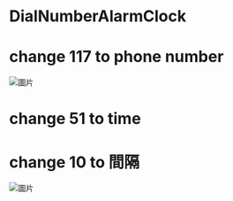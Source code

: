 # DialNumberAlarmClock

# change 117 to phone number

![圖片](https://github.com/andythebreaker/DialNumberAlarmClock/assets/43373581/dd9f4948-0007-469a-b71e-5f08809ce17d)

# change 51 to time

# change 10 to 間隔

![圖片](https://github.com/andythebreaker/DialNumberAlarmClock/assets/43373581/17546a29-237e-4a8d-9f37-a899444f9a28)

